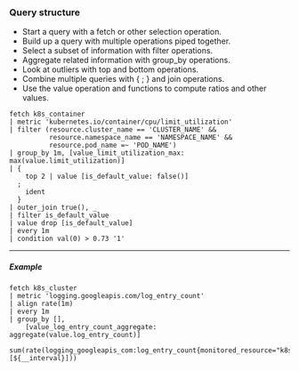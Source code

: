 ### Query structure

- Start a query with a fetch or other selection operation.
- Build up a query with multiple operations piped together.
- Select a subset of information with filter operations.
- Aggregate related information with group_by operations.
- Look at outliers with top and bottom operations.
- Combine multiple queries with { ; } and join operations.
- Use the value operation and functions to compute ratios and other values.

```mql
fetch k8s_container
| metric 'kubernetes.io/container/cpu/limit_utilization'
| filter (resource.cluster_name == 'CLUSTER_NAME' &&
          resource.namespace_name == 'NAMESPACE_NAME' &&
          resource.pod_name =~ 'POD_NAME')
| group_by 1m, [value_limit_utilization_max: max(value.limit_utilization)]
| {
    top 2 | value [is_default_value: false()]
  ;
    ident
  }
| outer_join true(), _
| filter is_default_value
| value drop [is_default_value]
| every 1m
| condition val(0) > 0.73 '1'
```


---

##### Example

```MQL
fetch k8s_cluster
| metric 'logging.googleapis.com/log_entry_count'
| align rate(1m)
| every 1m
| group_by [],
    [value_log_entry_count_aggregate: aggregate(value.log_entry_count)]
```

```PromQL
sum(rate(logging_googleapis_com:log_entry_count{monitored_resource="k8s_cluster"}[${__interval}]))
```